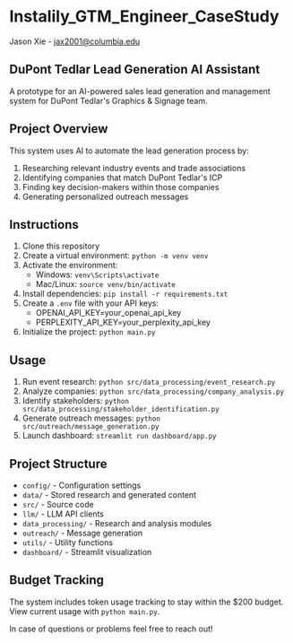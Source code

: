 # Instalily_GTM_Engineer_CaseStudy
Jason Xie - jax2001@columbia.edu 

## DuPont Tedlar Lead Generation AI Assistant

A prototype for an AI-powered sales lead generation and management system for DuPont Tedlar's Graphics & Signage team.

## Project Overview

This system uses AI to automate the lead generation process by:
1. Researching relevant industry events and trade associations
2. Identifying companies that match DuPont Tedlar's ICP
3. Finding key decision-makers within those companies
4. Generating personalized outreach messages

## Instructions

1. Clone this repository
2. Create a virtual environment: `python -m venv venv`
3. Activate the environment: 
   - Windows: `venv\Scripts\activate`
   - Mac/Linux: `source venv/bin/activate`
4. Install dependencies: `pip install -r requirements.txt`
5. Create a `.env` file with your API keys:
   - OPENAI_API_KEY=your_openai_api_key
   - PERPLEXITY_API_KEY=your_perplexity_api_key
6. Initialize the project: `python main.py`

## Usage

1. Run event research: `python src/data_processing/event_research.py`
2. Analyze companies: `python src/data_processing/company_analysis.py`
3. Identify stakeholders: `python src/data_processing/stakeholder_identification.py`
4. Generate outreach messages: `python src/outreach/message_generation.py`
5. Launch dashboard: `streamlit run dashboard/app.py`

## Project Structure

- `config/` - Configuration settings
- `data/` - Stored research and generated content
- `src/` - Source code
- `llm/` - LLM API clients
- `data_processing/` - Research and analysis modules
- `outreach/` - Message generation
- `utils/` - Utility functions
- `dashboard/` - Streamlit visualization

## Budget Tracking

The system includes token usage tracking to stay within the $200 budget. View current usage with `python main.py`.

In case of questions or problems feel free to reach out! 

